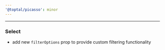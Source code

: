 ```yaml
---
'@toptal/picasso': minor
---
```


---

### Select

- add new `filterOptions` prop to provide custom filtering functionality

